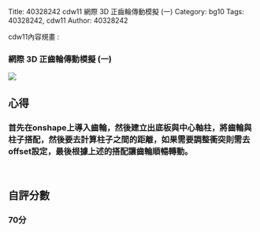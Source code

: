 Title: 40328242 cdw11 網際 3D 正齒輪傳動模擬 (一)
Category: bg10
Tags: 40328242, cdw11
Author: 40328242

cdw11內容規畫 :  
<!-- PELICAN_END_SUMMARY -->
<h3>網際 3D 正齒輪傳動模擬 (一)</h3>
<img src="http://i.imgur.com/yFrXf93.png">
<br/>
<h2>心得</h2>
<h3>首先在onshape上導入齒輪，然後建立出底板與中心軸柱，將齒輪與柱子搭配，然後要去計算柱子之間的距離，如果需要調整衝突則需去offset設定，最後根據上述的搭配讓齒輪順暢轉動。</h3>
<br/>
<h2>自評分數</h2>
<h3>70分</h3>
